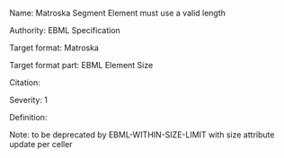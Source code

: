 Name: Matroska Segment Element must use a valid length

Authority: EBML Specification

Target format: Matroska

Target format part: EBML Element Size

Citation: 

Severity: 1

Definition: 

Note: to be deprecated by EBML-WITHIN-SIZE-LIMIT with size attribute update per celler

